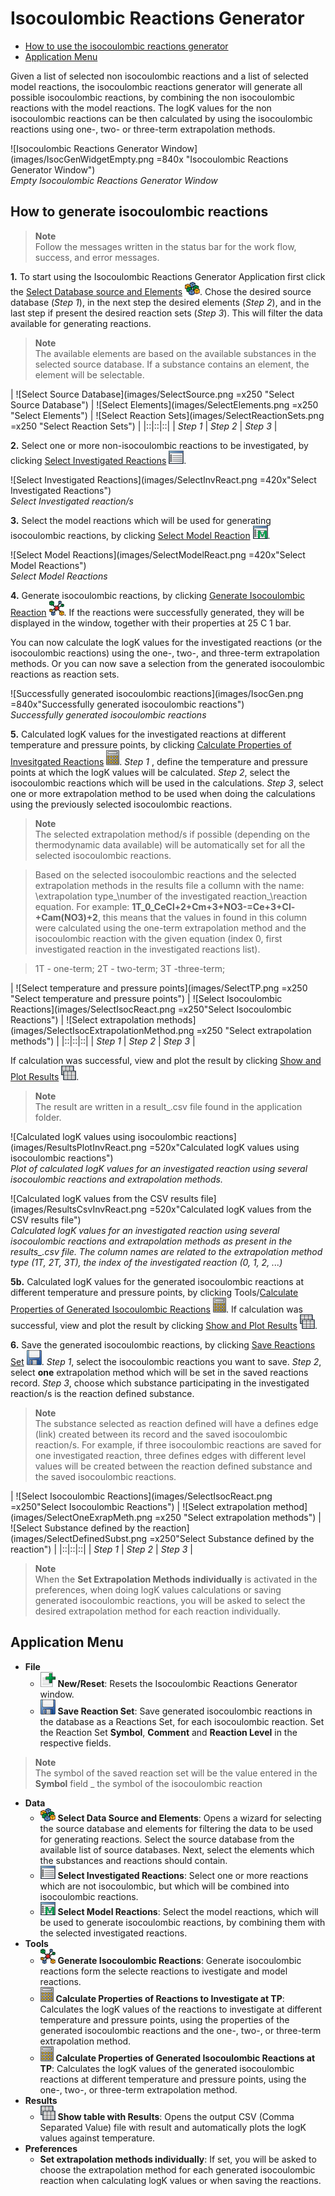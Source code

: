 # Isocoulombic Reactions Generator
* [How to use the isocoulombic reactions generator](#How.to.generate.isocoulombic.reactions)
* [Application Menu](#Application.Menu)

Given a list of selected non isocoulombic reactions and a list of selected model reactions, the isocoulombic reactions generator will generate all possible isocoulombic reactions, by combining the non isocoulombic reactions with the model reactions. The logK values for the non isocoulombic reactions can be then calculated by using the isocoulombic reactions using one-, two- or three-term extrapolation methods. 

![Isocoulombic Reactions Generator Window](images/IsocGenWidgetEmpty.png =840x "Isocoulombic Reactions Generator Window")  
_Empty Isocoulombic Reactions Generator Window_

## How to generate isocoulombic reactions
> __Note__  
Follow the messages written in the status bar for the work flow, success, and error messages. 

__1.__ To start using the Isocoulombic Reactions Generator Application first click the [Select Database source and Elements](#Source.Database.Elements) ![Source Database Elements](images/SourceElementFilter.png "Source Database Elements"). Chose the desired source database (_Step 1_), in the next step the desired elements (_Step 2_), and in the last step if present the desired reaction sets (_Step 3_). This will filter the data available for generating reactions.  

> __Note__  
The available elements are based on the available substances in the selected source database. If a substance contains an element, the element will be selectable.  

| ![Select Source Database](images/SelectSource.png =x250 "Select Source Database")  | ![Select Elements](images/SelectElements.png =x250 "Select Elements")  | ![Select Reaction Sets](images/SelectReactionSets.png =x250 "Select Reaction Sets") |
|::|::|::|
| _Step 1_ | _Step 2_  | _Step 3_  |

__2.__ Select one or more non-isocoulombic reactions to be investigated, by clicking [Select Investigated Reactions](#) ![Select.Investigate.Reactions](images/SelectData.png "Select Investigated Reactions").

![Select Investigated Reactions](images/SelectInvReact.png =420x"Select Investigated Reactions")  
_Select Investigated reaction/s_

__3.__ Select the model reactions which will be used for generating isocoulombic reactions, by clicking [Select Model Reaction](#) ![Select Model Reactions](images/SelectMaster.png "Select Model Reactions"). 

![Select Model Reactions](images/SelectModelReact.png =420x"Select Model Reactions")  
_Select Model Reactions_

__4.__ Generate isocoulombic reactions, by clicking [Generate Isocoulombic Reaction](#) ![Generate Isocoulombic Reactions](images/ReacDCModuleIcon24.png "Generate Isocoulombic Reactions"). If the reactions were successfully generated, they will be displayed in the window, together with their properties at 25 C 1 bar. 

You can now calculate the logK values for the investigated reactions (or the isocoulombic reactions) using the one-, two-, and three-term extrapolation methods. Or you can now save a selection from the generated isocoulombic reactions as reaction sets. 

![Successfully generated isocoulombic reactions](images/IsocGen.png =840x"Successfully generated isocoulombic reactions")  
_Successfully generated isocoulombic reactions_

__5.__ Calculated logK values for the investigated reactions at different temperature and pressure points, by clicking [Calculate Properties of Invesitgated Reactions](#) ![Calculate Properties of Invesitgated Reactions](images/CalculateRecrod.png "Calculate Properties of Invesitgated Reactions"). _Step 1_ , define the temperature and pressure points at which the logK values will be calculated. _Step 2_,  select the isocoulombic reactions which will be used in the calculations. _Step 3_, select one or more extrapolation method to be used when doing the calculations using the previously selected isocoulombic reactions.

> __Note__  
The selected extrapolation method/s if possible (depending on the thermodynamic data available) will be automatically set for all the selected isocoulombic reactions. 

> Based on the selected isocoulombic reactions and the selected extrapolation methods in the results file a collumn with the name: \extrapolation type\_\number of the investigated reaction\_\reaction equation. For example: __1T_0_CeCl+2+Cm+3+NO3-=Ce+3+Cl-+Cam(NO3)+2__, this means that the values in found in this column were calculated using the one-term extrapolation method and the isocoulombic reaction with the given equation (index 0, first investigated reaction in the investigated reactions list). 

> 1T - one-term; 2T - two-term; 3T -three-term;

| ![Select temperature and pressure points](images/SelectTP.png =x250 "Select temperature and pressure points") | ![Select Isocoulombic Reactions](images/SelectIsocReact.png =x250"Select Isocoulombic Reactions") | ![Select extrapolation methods](images/SelectIsocExtrapolationMethod.png =x250 "Select extrapolation methods") |
|::|::|::|
| _Step 1_ | _Step 2_  | _Step 3_  |

If calculation was successful, view and plot the result by clicking [Show and Plot Results](#) ![Show and Plot Results](images/ShowResults.png "Show and Plot Results"). 

> __Note__  
The result are written in a result_.csv file found in the application folder. 

![Calculated logK values using isocoulombic reactions](images/ResultsPlotInvReact.png =520x"Calculated logK values using isocoulombic reactions")  
_Plot of calculated logK values for an investigated reaction using several isocoulombic reactions and extrapolation methods._

![Calculated logK values from the CSV results file](images/ResultsCsvInvReact.png =520x"Calculated logK values from the CSV results file")  
_Calculated logK values for an investigated reaction using several isocoulombic reactions and extrapolation methods as present in the results\_.csv file. The column names are related to the extrapolation method type (1T, 2T, 3T), the index of the investigated reaction (0, 1, 2, ...)_

__5b.__ Calculated logK values for the generated isocoulombic reactions at different temperature and pressure points, by clicking Tools/[Calculate Properties of Generated Isocoulombic Reactions](#) ![Calculate Properties of Generated Isocoulombic Reactions](images/CalculateRecrod.png "Calculate Properties of Generated Isocoulombic Reactions"). If calculation was successful, view and plot the result by clicking [Show and Plot Results](#) ![Show and Plot Results](images/ShowResults.png "Show and Plot Results").

__6.__ Save the generated isocoulombic reactions, by clicking [Save Reactions Set](#) ![Save.Reactions.Set](images/SaveCurrentRecordIcon.png "Save Reactions Set"). _Step 1_, select the isocoulombic reactions you want to save. _Step 2_, select __one__ extrapolation method which will be set in the saved reactions record. _Step 3_, choose which substance participating in the investigated reaction/s is the reaction defined substance. 

> __Note__     
The substance selected as reaction defined will have a defines edge (link) created between its record and the saved isocoulombic reaction/s. For example, if three isocoulombic reactions are saved for one investigated reaction, three defines edges with different level values will be created between the reaction defined substance and the saved isocoulombic reactions. 

| ![Select Isocoulombic Reactions](images/SelectIsocReact.png =x250"Select Isocoulombic Reactions") | ![Select extrapolation method](images/SelectOneExrapMeth.png =x250 "Select extrapolation methods") | ![Select Substance defined by the reaction](images/SelectDefinedSubst.png =x250"Select Substance defined by the reaction") |
|::|::|::|
| _Step 1_ | _Step 2_  | _Step 3_  |

> __Note__     
When the __Set Extrapolation Methods individually__ is activated in the preferences, when doing logK values calculations or saving generated isocoulombic reactions, you will be asked to select the desired extrapolation method for each reaction individually. 

## Application Menu 
* __File__
  * ![New.Reset](images/NewCreateRecordIcon24.png "New/Reset") __New/Reset__: Resets the Isocoulombic Reactions Generator window. 
  * ![Save.Reactions.Set](images/SaveCurrentRecordIcon.png "Save Reactions Set") __Save Reaction Set__: Save generated isocoulombic reactions in the database as a Reactions Set, for each isocoulombic reaction. Set the Reaction Set __Symbol__, __Comment__ and __Reaction Level__ in the respective fields. 
> __Note__  
The symbol of the saved reaction set will be the value entered in the __Symbol__ field _ the symbol of the isocoulombic reaction    
* __Data__
  * ![Source.Database.Elements](images/SourceElementFilter.png "Source Database Elements") __Select Data Source and Elements__: Opens a wizard for selecting the source database and elements for filtering the data to be used for generating reactions. Select the source database from the available list of source databases. Next, select the elements which the substances and reactions should contain. 
  * ![Select.Investigate.Reactions](images/SelectData.png "Select Investigated Reactions") __Select Investigated Reactions__: Select one or more reactions which are not isocoulombic, but which will be combined into isocoulombic reactions. 
  * ![Select.Model.Reactions](images/SelectMaster.png "Select Model Reactions") __Select Model Reactions__: Select the model reactions, which will be used to generate isocoulombic reactions, by combining them with the selected investigated reactions. 
* __Tools__
  * ![Generate.Isocoulombic.Reactions](images/ReacDCModuleIcon24.png "Generate Isocoulombic Reactions") __Generate Isocoulombic Reactions__: Generate isocoulombic reactions form the selecte reactions to ivestigate and model reactions.
  * ![Calculate Properties of Invesitgated Reactions](images/CalculateRecrod.png "Calculate Properties of Invesitgated Reactions") __Calculate Properties of Reactions to Investigate at TP__: Calculates the logK values of the reactions to investigate at different temperature and pressure points, using the properties of the generated isocoulombic reactions and the one-, two-, or three-term extrapolation method. 
  * ![Calculate Properties of Isocoulombic Reactions](images/CalculateRecrod.png "Calculate Properties of Isocoulombic Reactions") __Calculate Properties of Generated Isocoulombic Reactions at TP__: Calculates the logK values of the generated isocoulombic reactions at different temperature and pressure points, using the one-, two-, or three-term extrapolation method. 
* __Results__
  * ![Show and Plot Results](images/ShowResults.png "Show and Plot Results") __Show table with Results__: Opens the output CSV (Comma Separated Value) file with result and automatically plots the logK values against temperature. 
* __Preferences__
  * __Set extrapolation methods individually__: If set, you will be asked to choose the extrapolation method for each generated isocoulombic reaction when calculating logK values or when saving the reactions. 